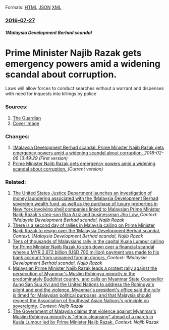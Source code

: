 
Formats: [HTML](/news/2016/07/27/prime-minister-najib-razak-gets-emergency-powers-amid-a-widening-scandal-about-corruption.html)  [JSON](/news/2016/07/27/prime-minister-najib-razak-gets-emergency-powers-amid-a-widening-scandal-about-corruption.json)  [XML](/news/2016/07/27/prime-minister-najib-razak-gets-emergency-powers-amid-a-widening-scandal-about-corruption.xml)  

### [2016-07-27](/news/2016/07/27/index.md)

##### 1Malaysia Development Berhad scandal
# Prime Minister Najib Razak gets emergency powers amid a widening scandal about corruption. 

Laws will allow forces to conduct searches without a warrant and dispenses with need for inquests into killings by police


### Sources:

1. [The Guardian](https://www.theguardian.com/world/2016/jul/27/malaysia-pm-najib-razak-gets-new-powers-amid-protests-over-1mdb-fund-scandal)
1. [Cover Image](https://i.guim.co.uk/img/media/49f6dada65c15eabbf59750a8f362c0b931f620c/0_165_4200_2520/4200.jpg?w=1200&amp;h=630&amp;q=55&amp;auto=format&amp;usm=12&amp;fit=crop&amp;crop=faces%2Centropy&amp;bm=normal&amp;ba=bottom%2Cleft&amp;blend64=aHR0cHM6Ly91cGxvYWRzLmd1aW0uY28udWsvMjAxNi8wNS8yNS9vdmVybGF5LWxvZ28tMTIwMC05MF9vcHQucG5n&amp;s=bc6b3d6c77427291a262d6adfa4fa54d)

### Changes:

1. [1Malaysia Development Berhad scandal: Prime Minister Najib Razak gets emergency powers amid a widening scandal about corruption. ](/news/2016/07/27/1malaysia-development-berhad-scandal-prime-minister-najib-razak-gets-emergency-powers-amid-a-widening-scandal-about-corruption.md) _2018-02-06 13:49:29 (First version)_
1. [Prime Minister Najib Razak gets emergency powers amid a widening scandal about corruption. ](/news/2016/07/27/prime-minister-najib-razak-gets-emergency-powers-amid-a-widening-scandal-about-corruption.md) _(Current version)_

### Related:

1. [The United States Justice Department launches an investigation of money laundering associated with the 1Malaysia Development Berhad sovereign wealth fund, as well as the purchase of luxury properties in New York involving shell companies linked to Malaysian Prime Minister Najib Razak's step-son Riza Aziz and businessman Jho Low. ](/news/2015/09/22/the-united-states-justice-department-launches-an-investigation-of-money-laundering-associated-with-the-1malaysia-development-berhad-sovereig.md) _Context: 1Malaysia Development Berhad scandal, Najib Razak_
2. [There is a second day of rallies in Malaysia calling on Prime Minister Najib Razak to resign over the 1Malaysia Development Berhad scandal. ](/news/2015/08/30/there-is-a-second-day-of-rallies-in-malaysia-calling-on-prime-minister-najib-razak-to-resign-over-the-1malaysia-development-berhad-scandal.md) _Context: 1Malaysia Development Berhad scandal, Najib Razak_
3. [Tens of thousands of Malaysians rally in the capital Kuala Lumpur calling for Prime Minister Najib Razak to step down over a financial scandal where a MYR 2.672 billion (USD 700 million) payment was made to his bank account from unnamed foreign donors. ](/news/2015/08/29/tens-of-thousands-of-malaysians-rally-in-the-capital-kuala-lumpur-calling-for-prime-minister-najib-razak-to-step-down-over-a-financial-scand.md) _Context: 1Malaysia Development Berhad scandal, Najib Razak_
4. [Malaysian Prime Minister Najib Razak leads a protest rally against the persecution of Myanmar's Muslim Rohingya minority in the predominately Buddhist country, and calls on Myanmar State Counsellor Aung San Suu Kyi and the United Nations to address the Rohingya's plight and end the violence. Myanmar's president's office said the rally is timed for Malaysian political purposes, and that Malaysia should respect the Association of Southeast Asian Nations's principle on sovereignty. ](/news/2016/12/4/malaysian-prime-minister-najib-razak-leads-a-protest-rally-against-the-persecution-of-myanmar-s-muslim-rohingya-minority-in-the-predominatel.md) _Context: Najib Razak_
5. [The Government of Malaysia claims that violence against Myanmar's Muslim Rohingya minority is "ethnic cleansing" ahead of a march in Kuala Lumpur led by Prime Minister Najib Razak. ](/news/2016/12/3/the-government-of-malaysia-claims-that-violence-against-myanmar-s-muslim-rohingya-minority-is-ethnic-cleansing-ahead-of-a-march-in-kuala-l.md) _Context: Najib Razak_
